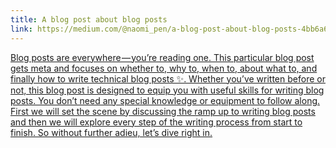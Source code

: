 ```yaml
---
title: A blog post about blog posts
link: https://medium.com/@naomi_pen/a-blog-post-about-blog-posts-4bb6a6ce0772
---
```


[Blog posts are everywhere — you’re reading one. This particular blog post gets meta and focuses on whether to, why to, when to, about what to, and finally how to write technical blog posts ✨. Whether you’ve written before or not, this blog post is designed to equip you with useful skills for writing blog posts. You don’t need any special knowledge or equipment to follow along. First we will set the scene by discussing the ramp up to writing blog posts and then we will explore every step of the writing process from start to finish. So without further adieu, let’s dive right in.](https://medium.com/@naomi_pen/a-blog-post-about-blog-posts-4bb6a6ce0772)
